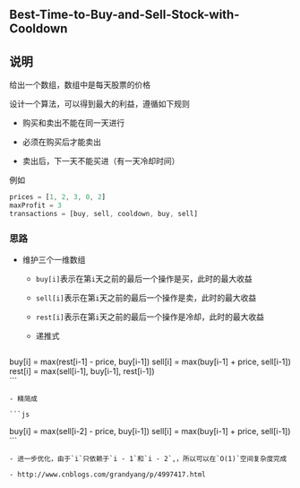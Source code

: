 ## Best-Time-to-Buy-and-Sell-Stock-with-Cooldown

## 说明

给出一个数组，数组中是每天股票的价格

设计一个算法，可以得到最大的利益，遵循如下规则

- 购买和卖出不能在同一天进行

- 必须在购买后才能卖出

- 卖出后，下一天不能买进（有一天冷却时间）

例如

```js
prices = [1, 2, 3, 0, 2]
maxProfit = 3
transactions = [buy, sell, cooldown, buy, sell]
```

### 思路

- 维护三个一维数组

    - `buy[i]`表示在第`i`天之前的最后一个操作是买，此时的最大收益
    
    - `sell[i]`表示在第`i`天之前的最后一个操作是卖，此时的最大收益
    
    - `rest[i]`表示在第`i`天之前的最后一个操作是冷却，此时的最大收益
    
    - 递推式
    
    ```js
buy[i]  = max(rest[i-1] - price, buy[i-1]) 
sell[i] = max(buy[i-1] + price, sell[i-1])
rest[i] = max(sell[i-1], buy[i-1], rest[i-1])    
    ```
    
    - 精简成
    
    ```js
buy[i]  = max(sell[i-2] - price, buy[i-1]) 
sell[i] = max(buy[i-1] + price, sell[i-1])    
    ```
    
    - 进一步优化，由于`i`只依赖于`i - 1`和`i - 2`,，所以可以在`O(1)`空间复杂度完成
    
    - http://www.cnblogs.com/grandyang/p/4997417.html